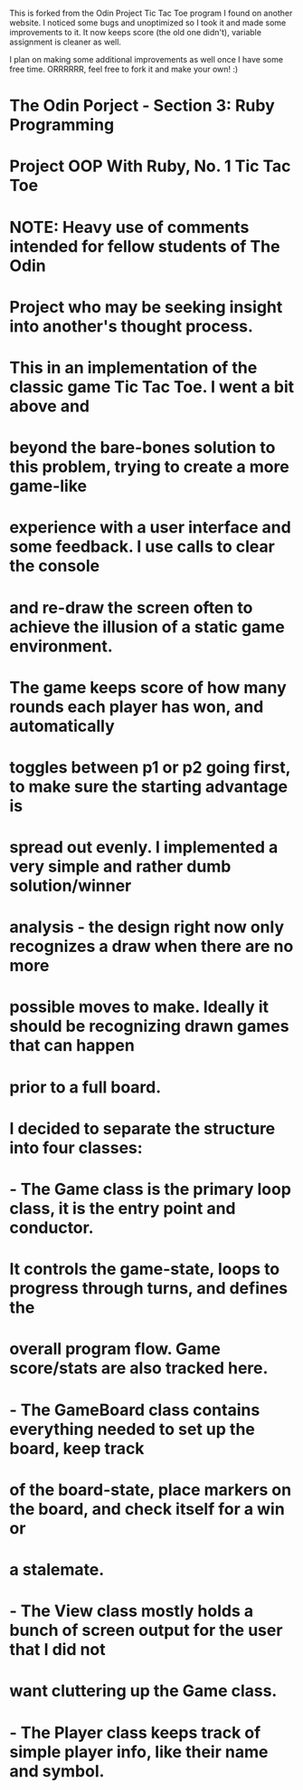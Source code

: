 This is forked from the Odin Project Tic Tac Toe program I found on another website. I noticed some bugs and unoptimized
so I took it and made some improvements to it. It now keeps score (the old one didn't), variable assignment is cleaner as well.

I plan on making some additional improvements as well once I have some free time. ORRRRRR, feel free to fork it and
make your own! :)

# The Odin Porject - Section 3: Ruby Programming
# Project OOP With Ruby, No. 1 Tic Tac Toe
#
# NOTE: Heavy use of comments intended for fellow students of The Odin
# Project who may be seeking insight into another's thought process.
#
#
# This in an implementation of the classic game Tic Tac Toe. I went a bit above and
# beyond the bare-bones solution to this problem, trying to create a more game-like
# experience with a user interface and some feedback. I use calls to clear the console
# and re-draw the screen often to achieve the illusion of a static game environment.
# The game keeps score of how many rounds each player has won, and automatically
# toggles between p1 or p2 going first, to make sure the starting advantage is
# spread out evenly. I implemented a very simple and rather dumb solution/winner
# analysis - the design right now only recognizes a draw when there are no more
# possible moves to make. Ideally it should be recognizing drawn games that can happen
# prior to a full board.
#
# I decided to separate the structure into four classes:
#
#  - The Game class is the primary loop class, it is the entry point and conductor.
# It controls the game-state, loops to progress through turns, and defines the
# overall program flow. Game score/stats are also tracked here.
#
#  - The GameBoard class contains everything needed to set up the board, keep track
# of the board-state, place markers on the board, and check itself for a win or
# a stalemate.
#
#  - The View class mostly holds a bunch of screen output for the user that I did not
# want cluttering up the Game class.
#
#  - The Player class keeps track of simple player info, like their name and symbol.
